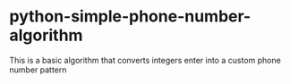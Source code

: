 # python-simple-phone-number-algorithm
This is a basic algorithm that converts integers enter into a custom phone number pattern
